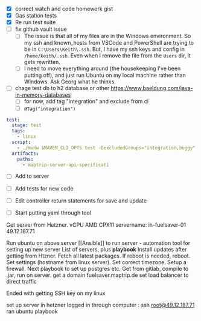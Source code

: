- [x] correct watch and code homework gist
- [x] Gas station tests 
- [x] Re run test suite
- [ ] fix github vault issue 
	- [ ] The issue is that all of my files are in the Windows environment. So my ssh and known_hosts from VSCode and PowerShell are trying to be in `C:\Users\Keith\.ssh`. But, I have my ssh keys and config in `/home/keith/.ssh`. Even when I remove the file from the `Users` dir, it gets rewritten. 
	- [ ] I need to move everything around (the housekeeping I've been putting off), and just run Ubuntu on my local machine rather than Windows. Ask Georg what he thinks. 
- [ ] chage test db to h2 database or other https://www.baeldung.com/java-in-memory-databases
	- [ ] for now, add tag "integration" and exclude from ci
	- [ ] `@Tag("integration")`

```yml
test:
  stage: test
  tags:
    - linux
  script:
    - ./mvnw $MAVEN_CLI_OPTS test -DexcludedGroups="integration,buggy"
  artifacts:
    paths:
      - maptrip-server-api-specificati
```
- [ ] Add to server

- [ ] Add tests for new code
- [ ] Edit controller return statements for save and update 
- [ ] Start putting yaml through tool

Get server from Hetzner. 
vCPU AMD CPX11
servername: ih-fuelsaver-01
49.12.187.71

Run ubuntu on above server
[[Ansible]] to run server - automation tool for setting up new server 
	List of servers, plus **playbook** 
	Install updates after getting from Htzner. Fetch all latest packages. If reboot is needed, reboot. Set settings (hostname from linux server). Set correct timezone. Setup a firewall. 
	Next playbook to set up postgres etc. 
	Get from gitlab, compile to .jar, run on server. 
get a domain fuelsaver.maptrip.de
set load balancer to direct traffic 

Ended with getting SSH key on my linux 

set up server in hetzner
logged in through computer : ssh root@49.12.187.71
ran ubuntu playbook
